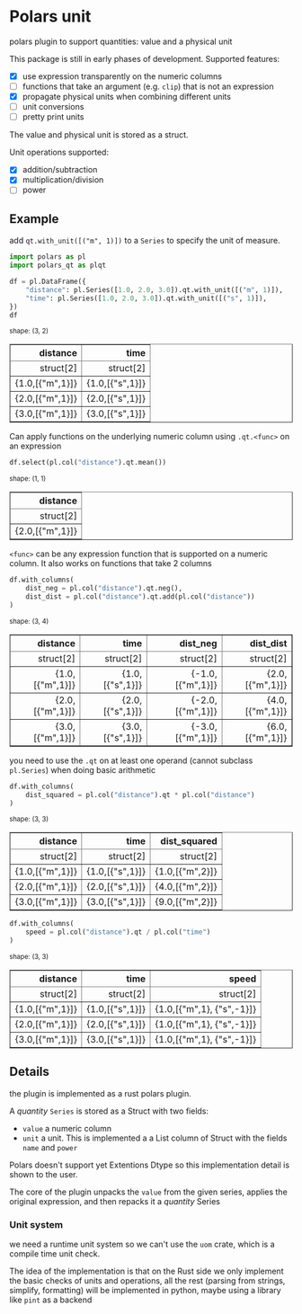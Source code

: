 # Polars unit

polars plugin to support quantities: value and a physical unit


This package is still in early phases of development. Supported features:

- [x] use expression transparently on the numeric columns
- [ ] functions that take an argument (e.g. `clip`) that is not an expression
- [x] propagate physical units when combining different units
- [ ] unit conversions
- [ ] pretty print units

The value and physical unit is stored as a struct.

Unit operations supported:

- [x] addition/subtraction
- [x] multiplication/division
- [ ] power

## Example

add `qt.with_unit([("m", 1)])` to a `Series` to specify the unit of measure.


```python
import polars as pl
import polars_qt as plqt

df = pl.DataFrame({
    "distance": pl.Series([1.0, 2.0, 3.0]).qt.with_unit([("m", 1)]),
    "time": pl.Series([1.0, 2.0, 3.0]).qt.with_unit([("s", 1)]),
})
df
```




<div><style>
.dataframe > thead > tr,
.dataframe > tbody > tr {
  text-align: right;
  white-space: pre-wrap;
}
</style>
<small>shape: (3, 2)</small><table border="1" class="dataframe"><thead><tr><th>distance</th><th>time</th></tr><tr><td>struct[2]</td><td>struct[2]</td></tr></thead><tbody><tr><td>{1.0,[{&quot;m&quot;,1}]}</td><td>{1.0,[{&quot;s&quot;,1}]}</td></tr><tr><td>{2.0,[{&quot;m&quot;,1}]}</td><td>{2.0,[{&quot;s&quot;,1}]}</td></tr><tr><td>{3.0,[{&quot;m&quot;,1}]}</td><td>{3.0,[{&quot;s&quot;,1}]}</td></tr></tbody></table></div>



Can apply functions on the underlying numeric column using `.qt.<func>` on an expression


```python
df.select(pl.col("distance").qt.mean())
```




<div><style>
.dataframe > thead > tr,
.dataframe > tbody > tr {
  text-align: right;
  white-space: pre-wrap;
}
</style>
<small>shape: (1, 1)</small><table border="1" class="dataframe"><thead><tr><th>distance</th></tr><tr><td>struct[2]</td></tr></thead><tbody><tr><td>{2.0,[{&quot;m&quot;,1}]}</td></tr></tbody></table></div>



`<func>` can be any expression function that is supported on a numeric column. It also works on functions that take 2 columns


```python
df.with_columns(
    dist_neg = pl.col("distance").qt.neg(),
    dist_dist = pl.col("distance").qt.add(pl.col("distance"))
)
```




<div><style>
.dataframe > thead > tr,
.dataframe > tbody > tr {
  text-align: right;
  white-space: pre-wrap;
}
</style>
<small>shape: (3, 4)</small><table border="1" class="dataframe"><thead><tr><th>distance</th><th>time</th><th>dist_neg</th><th>dist_dist</th></tr><tr><td>struct[2]</td><td>struct[2]</td><td>struct[2]</td><td>struct[2]</td></tr></thead><tbody><tr><td>{1.0,[{&quot;m&quot;,1}]}</td><td>{1.0,[{&quot;s&quot;,1}]}</td><td>{-1.0,[{&quot;m&quot;,1}]}</td><td>{2.0,[{&quot;m&quot;,1}]}</td></tr><tr><td>{2.0,[{&quot;m&quot;,1}]}</td><td>{2.0,[{&quot;s&quot;,1}]}</td><td>{-2.0,[{&quot;m&quot;,1}]}</td><td>{4.0,[{&quot;m&quot;,1}]}</td></tr><tr><td>{3.0,[{&quot;m&quot;,1}]}</td><td>{3.0,[{&quot;s&quot;,1}]}</td><td>{-3.0,[{&quot;m&quot;,1}]}</td><td>{6.0,[{&quot;m&quot;,1}]}</td></tr></tbody></table></div>



you need to use the `.qt` on at least one operand (cannot subclass `pl.Series`) when doing basic arithmetic


```python
df.with_columns(
    dist_squared = pl.col("distance").qt * pl.col("distance") 
)
```




<div><style>
.dataframe > thead > tr,
.dataframe > tbody > tr {
  text-align: right;
  white-space: pre-wrap;
}
</style>
<small>shape: (3, 3)</small><table border="1" class="dataframe"><thead><tr><th>distance</th><th>time</th><th>dist_squared</th></tr><tr><td>struct[2]</td><td>struct[2]</td><td>struct[2]</td></tr></thead><tbody><tr><td>{1.0,[{&quot;m&quot;,1}]}</td><td>{1.0,[{&quot;s&quot;,1}]}</td><td>{1.0,[{&quot;m&quot;,2}]}</td></tr><tr><td>{2.0,[{&quot;m&quot;,1}]}</td><td>{2.0,[{&quot;s&quot;,1}]}</td><td>{4.0,[{&quot;m&quot;,2}]}</td></tr><tr><td>{3.0,[{&quot;m&quot;,1}]}</td><td>{3.0,[{&quot;s&quot;,1}]}</td><td>{9.0,[{&quot;m&quot;,2}]}</td></tr></tbody></table></div>




```python
df.with_columns(
    speed = pl.col("distance").qt / pl.col("time")
)
```




<div><style>
.dataframe > thead > tr,
.dataframe > tbody > tr {
  text-align: right;
  white-space: pre-wrap;
}
</style>
<small>shape: (3, 3)</small><table border="1" class="dataframe"><thead><tr><th>distance</th><th>time</th><th>speed</th></tr><tr><td>struct[2]</td><td>struct[2]</td><td>struct[2]</td></tr></thead><tbody><tr><td>{1.0,[{&quot;m&quot;,1}]}</td><td>{1.0,[{&quot;s&quot;,1}]}</td><td>{1.0,[{&quot;m&quot;,1}, {&quot;s&quot;,-1}]}</td></tr><tr><td>{2.0,[{&quot;m&quot;,1}]}</td><td>{2.0,[{&quot;s&quot;,1}]}</td><td>{1.0,[{&quot;m&quot;,1}, {&quot;s&quot;,-1}]}</td></tr><tr><td>{3.0,[{&quot;m&quot;,1}]}</td><td>{3.0,[{&quot;s&quot;,1}]}</td><td>{1.0,[{&quot;m&quot;,1}, {&quot;s&quot;,-1}]}</td></tr></tbody></table></div>



## Details

the plugin is implemented as a rust polars plugin. 

A *quantity* `Series` is stored as a Struct with two fields:

- `value` a numeric column
- `unit` a unit. This is implemented a a List column of Struct with the fields `name` and `power`

Polars doesn't support yet Extentions Dtype so this implementation detail is shown to the user.

The core of the plugin unpacks the `value` from the given series, applies the original expression, and then repacks it a *quantity* Series

### Unit system

we need a runtime unit system so we can't use the `uom` crate, which is a compile time unit check.

The idea of the implementation is that on the Rust side we only implement the basic checks of units and operations, all the rest (parsing from strings, simplify, formatting) will be implemented in python, maybe using a library like `pint` as a backend
